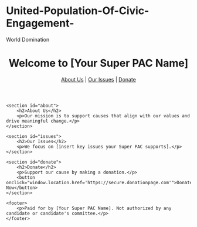 # United-Population-Of-Civic-Engagement-
World Domination 
<!DOCTYPE html>
<html lang="en">
<head>
    <meta charset="UTF-8">
    <meta name="viewport" content="width=device-width, initial-scale=1.0">
    <title>Your Super PAC</title>
</head>
<body>
    <header>
        <h1>Welcome to [Your Super PAC Name]</h1>
        <nav>
            <a href="#about">About Us</a> |
            <a href="#issues">Our Issues</a> |
            <a href="#donate">Donate</a>
        </nav>
    </header>

    <section id="about">
        <h2>About Us</h2>
        <p>Our mission is to support causes that align with our values and drive meaningful change.</p>
    </section>

    <section id="issues">
        <h2>Our Issues</h2>
        <p>We focus on [insert key issues your Super PAC supports].</p>
    </section>

    <section id="donate">
        <h2>Donate</h2>
        <p>Support our cause by making a donation.</p>
        <button onclick="window.location.href='https://secure.donationpage.com'">Donate Now</button>
    </section>

    <footer>
        <p>Paid for by [Your Super PAC Name]. Not authorized by any candidate or candidate's committee.</p>
    </footer>
</body>
</html>
